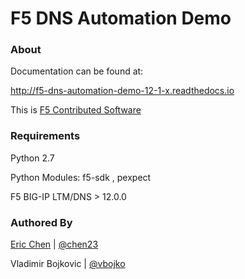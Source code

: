 F5 DNS Automation Demo
======================

### About

Documentation can be found at:

  http://f5-dns-automation-demo-12-1-x.readthedocs.io

This is [F5 Contributed Software](https://support.f5.com/csp/article/K80012344)

### Requirements
   Python 2.7

   Python Modules: f5-sdk , pexpect

   F5 BIG-IP LTM/DNS > 12.0.0

### Authored By

[Eric Chen](https://devcentral.f5.com/users/123940) | [@chen23](https://github.com/chen23)

Vladimir Bojkovic | [@vbojko](https://github.com/vbojko)
